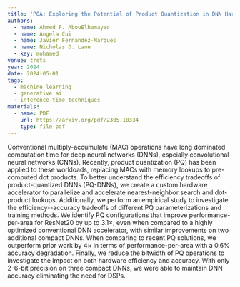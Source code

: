 ```yaml
---
title: 'PQA: Exploring the Potential of Product Quantization in DNN Hardware Acceleration'
authors:
  - name: Ahmed F. AbouElhamayed
  - name: Angela Cui
  - name: Javier Fernandez-Marques
  - name: Nicholas D. Lane
  - key: mohamed
venue: trets
year: 2024
date: 2024-05-01
tags:
  - machine learning
  - generative ai
  - inference-time techniques
materials:
  - name: PDF
    url: https://arxiv.org/pdf/2305.18334
    type: file-pdf
---
```

Conventional multiply-accumulate (MAC) operations have long dominated computation time for deep neural networks (DNNs), espcially convolutional neural networks (CNNs). Recently, product quantization (PQ) has been applied to these workloads, replacing MACs with memory lookups to pre-computed dot products. To better understand the efficiency tradeoffs of product-quantized DNNs (PQ-DNNs), we create a custom hardware accelerator to parallelize and accelerate nearest-neighbor search and dot-product lookups. Additionally, we perform an empirical study to investigate the efficiency--accuracy tradeoffs of different PQ parameterizations and training methods. We identify PQ configurations that improve performance-per-area for ResNet20 by up to 3.1$\times$, even when compared to a highly optimized conventional DNN accelerator, with similar improvements on two additional compact DNNs. When comparing to recent PQ solutions, we outperform prior work by $4\times$ in terms of performance-per-area with a 0.6% accuracy degradation. Finally, we reduce the bitwidth of PQ operations to investigate the impact on both hardware efficiency and accuracy. With only 2-6-bit precision on three compact DNNs, we were able to maintain DNN accuracy eliminating the need for DSPs.

